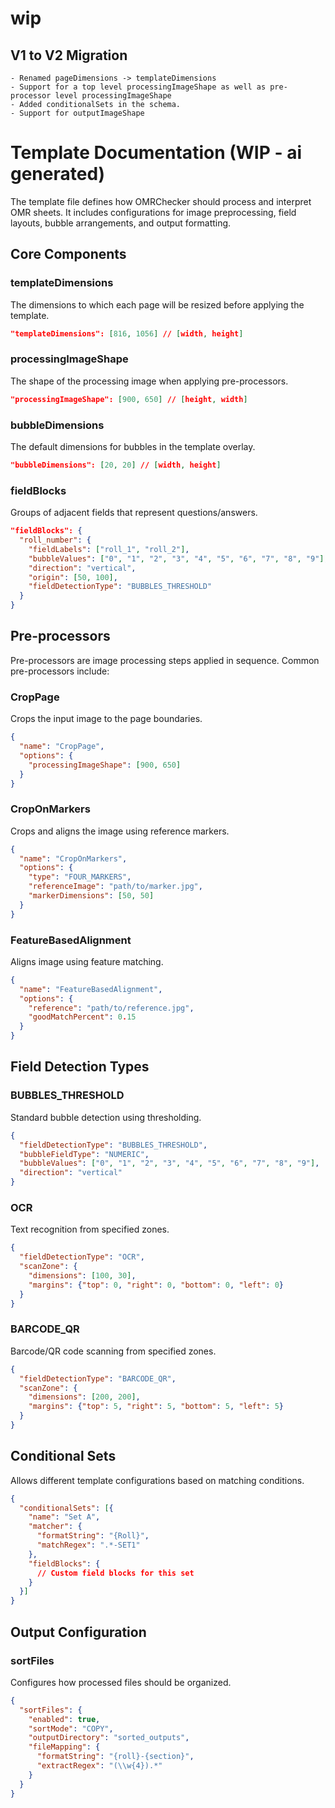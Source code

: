 # wip

## V1 to V2 Migration
    - Renamed pageDimensions -> templateDimensions
    - Support for a top level processingImageShape as well as pre-processor level processingImageShape
    - Added conditionalSets in the schema.
    - Support for outputImageShape


<!-- TODO: test this -
<details>
<summary> Template Schema File </summary>
```python
--8<-- "src/schemas/template_schema.py"
```
</details>
-->

<!-- - TODO: add Links to Readmes inside individual samples -->

# Template Documentation (WIP - ai generated)

The template file defines how OMRChecker should process and interpret OMR sheets. It includes configurations for image preprocessing, field layouts, bubble arrangements, and output formatting.

## Core Components

### templateDimensions
The dimensions to which each page will be resized before applying the template.
```json
"templateDimensions": [816, 1056] // [width, height]
```

### processingImageShape
The shape of the processing image when applying pre-processors.
```json
"processingImageShape": [900, 650] // [height, width]
```

### bubbleDimensions
The default dimensions for bubbles in the template overlay.
```json
"bubbleDimensions": [20, 20] // [width, height]
```

### fieldBlocks
Groups of adjacent fields that represent questions/answers.
```json
"fieldBlocks": {
  "roll_number": {
    "fieldLabels": ["roll_1", "roll_2"],
    "bubbleValues": ["0", "1", "2", "3", "4", "5", "6", "7", "8", "9"],
    "direction": "vertical",
    "origin": [50, 100],
    "fieldDetectionType": "BUBBLES_THRESHOLD"
  }
}
```

## Pre-processors

Pre-processors are image processing steps applied in sequence. Common pre-processors include:

### CropPage
Crops the input image to the page boundaries.
```json
{
  "name": "CropPage",
  "options": {
    "processingImageShape": [900, 650]
  }
}
```

### CropOnMarkers
Crops and aligns the image using reference markers.
```json
{
  "name": "CropOnMarkers",
  "options": {
    "type": "FOUR_MARKERS",
    "referenceImage": "path/to/marker.jpg",
    "markerDimensions": [50, 50]
  }
}
```

### FeatureBasedAlignment
Aligns image using feature matching.
```json
{
  "name": "FeatureBasedAlignment",
  "options": {
    "reference": "path/to/reference.jpg",
    "goodMatchPercent": 0.15
  }
}
```

## Field Detection Types

### BUBBLES_THRESHOLD
Standard bubble detection using thresholding.
```json
{
  "fieldDetectionType": "BUBBLES_THRESHOLD",
  "bubbleFieldType": "NUMERIC",
  "bubbleValues": ["0", "1", "2", "3", "4", "5", "6", "7", "8", "9"],
  "direction": "vertical"
}
```

### OCR
Text recognition from specified zones.
```json
{
  "fieldDetectionType": "OCR",
  "scanZone": {
    "dimensions": [100, 30],
    "margins": {"top": 0, "right": 0, "bottom": 0, "left": 0}
  }
}
```

### BARCODE_QR
Barcode/QR code scanning from specified zones.
```json
{
  "fieldDetectionType": "BARCODE_QR",
  "scanZone": {
    "dimensions": [200, 200],
    "margins": {"top": 5, "right": 5, "bottom": 5, "left": 5}
  }
}
```

## Conditional Sets

Allows different template configurations based on matching conditions.
```json
{
  "conditionalSets": [{
    "name": "Set A",
    "matcher": {
      "formatString": "{Roll}",
      "matchRegex": ".*-SET1"
    },
    "fieldBlocks": {
      // Custom field blocks for this set
    }
  }]
}
```

## Output Configuration

### sortFiles
Configures how processed files should be organized.
```json
{
  "sortFiles": {
    "enabled": true,
    "sortMode": "COPY",
    "outputDirectory": "sorted_outputs",
    "fileMapping": {
      "formatString": "{roll}-{section}",
      "extractRegex": "(\\w{4}).*"
    }
  }
}
```
